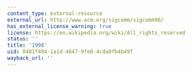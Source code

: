 ```yaml
---
content_type: external-resource
external_url: http://www.acm.org/sigcomm/sigcomm98/
has_external_license_warning: true
license: https://en.wikipedia.org/wiki/All_rights_reserved
status: ''
title: '1998'
uid: 8481f494-1a1d-4647-9fe0-4cda0fb4b49f
wayback_url: ''
---
```

